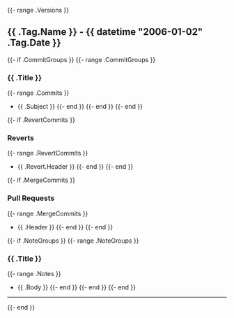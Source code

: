 {{- range .Versions }}
## {{ .Tag.Name }} - {{ datetime "2006-01-02" .Tag.Date }}

{{- if .CommitGroups }}
{{- range .CommitGroups }}
### {{ .Title }}

{{- range .Commits }}
- {{ .Subject }}
{{- end }}
{{- end }}
{{- end }}

{{- if .RevertCommits }}
### Reverts
{{- range .RevertCommits }}
- {{ .Revert.Header }}
{{- end }}
{{- end }}

{{- if .MergeCommits }}
### Pull Requests
{{- range .MergeCommits }}
- {{ .Header }}
{{- end }}
{{- end }}

{{- if .NoteGroups }}
{{- range .NoteGroups }}
### {{ .Title }}

{{- range .Notes }}
- {{ .Body }}
{{- end }}
{{- end }}
{{- end }}

---
{{- end }}
